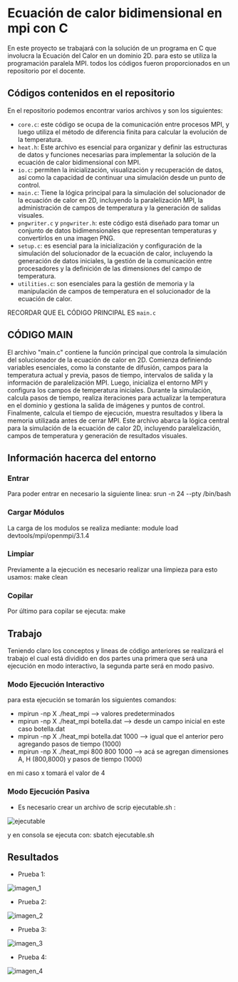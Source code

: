 # Ecuación de calor bidimensional en mpi con C

En este proyecto se trabajará con la solución de un programa en C que involucra la Ecuación del Calor en un dominio 2D.
para esto se utiliza la programación paralela MPI. 
todos los códigos fueron proporcionados en un repositorio por el docente.

## Códigos contenidos en el repositorio

En el repositorio podemos encontrar varios archivos y son los siguientes:

- `core.c`: este código se ocupa de la comunicación entre procesos MPI, y luego utiliza el método de diferencia finita para calcular la evolución de la temperatura.
- `heat.h`: Este archivo es esencial para organizar y definir las estructuras de datos y funciones necesarias para implementar la solución de la ecuación de calor bidimensional con MPI.
- `io.c`:  permiten la inicialización, visualización y recuperación de datos, así como la capacidad de continuar una simulación desde un punto de control.
- `main.c`: Tiene la lógica principal para la simulación del solucionador de la ecuación de calor en 2D, incluyendo la paralelización MPI, la administración de campos de temperatura y la generación de salidas visuales.
- `pngwriter.c` y `pngwriter.h`: este código está diseñado para tomar un conjunto de datos bidimensionales que representan temperaturas y convertirlos en una imagen PNG.
- `setup.c`: es esencial para la inicialización y configuración de la simulación del solucionador de la ecuación de calor, incluyendo la generación de datos iniciales, la gestión de la comunicación entre procesadores y la definición de las dimensiones del campo de temperatura.
- `utilities.c`: son esenciales para la gestión de memoria y la manipulación de campos de temperatura en el solucionador de la ecuación de calor.

RECORDAR QUE EL CÓDIGO PRINCIPAL ES `main.c`

## CÓDIGO MAIN

El archivo "main.c" contiene la función principal que controla la simulación del solucionador de la ecuación de calor en 2D. Comienza definiendo variables esenciales, como la constante de difusión, campos para la temperatura actual y previa, pasos de tiempo, intervalos de salida y la información de paralelización MPI. Luego, inicializa el entorno MPI y configura los campos de temperatura iniciales. Durante la simulación, calcula pasos de tiempo, realiza iteraciones para actualizar la temperatura en el dominio y gestiona la salida de imágenes y puntos de control. Finalmente, calcula el tiempo de ejecución, muestra resultados y libera la memoria utilizada antes de cerrar MPI. Este archivo abarca la lógica central para la simulación de la ecuación de calor 2D, incluyendo paralelización, campos de temperatura y generación de resultados visuales.

## Información hacerca del entorno
### Entrar 
Para poder entrar en necesario la siguiente linea: srun -n 24 --pty /bin/bash
### Cargar Módulos
La carga de los modulos se realiza mediante: module load devtools/mpi/openmpi/3.1.4
### Limpiar
Previamente a la ejecución es necesario realizar una limpieza para esto usamos: make clean
### Copilar
Por último para copilar se ejecuta: make

## Trabajo
Teniendo claro los conceptos y lineas de código anteriores se realizará el trabajo el cual está dividido en dos partes una primera que será una ejecución en modo interactivo, la segunda parte será en modo pasivo.

### Modo Ejecución Interactivo
para esta ejecución se tomarán los siguientes comandos:
* mpirun -np X ./heat_mpi  --> valores predeterminados
* mpirun -np X ./heat_mpi botella.dat --> desde un campo inicial en este caso botella.dat
* mpirun -np X ./heat_mpi botella.dat 1000 --> igual que el anterior pero agregando pasos de tiempo (1000)
* mpirun -np X ./heat_mpi 800 800 1000 --> acá se agregan dimensiones A, H (800,8000) y pasos de tiempo (1000)

en mi caso x tomará el valor de 4

### Modo Ejecución Pasiva

* Es necesario crear un archivo de scrip ejecutable.sh :
    
![ejecutable](https://github.com/SC3UIS/IntroPP2161594/assets/117324114/1b9312dc-005c-4cd6-a6d9-5ad1ed9bb06a)

y en consola se ejecuta con: sbatch ejecutable.sh

## Resultados

* Prueba 1:
  
![imagen_1](https://github.com/SC3UIS/IntroPP2161594/assets/117324114/ad4ac99f-ed5c-45a6-93d1-963988a40d97)

* Prueba 2:
  
![imagen_2](https://github.com/SC3UIS/IntroPP2161594/assets/117324114/d9c85b75-f2d0-4674-806b-bcd31f122eb4)

* Prueba 3:
  
![imagen_3](https://github.com/SC3UIS/IntroPP2161594/assets/117324114/abebe765-069d-4a40-b78a-0d7657306ccb)

* Prueba 4:
  
![imagen_4](https://github.com/SC3UIS/IntroPP2161594/assets/117324114/0e5d4c52-4c62-4db3-9d0b-dfadfc12e170)




